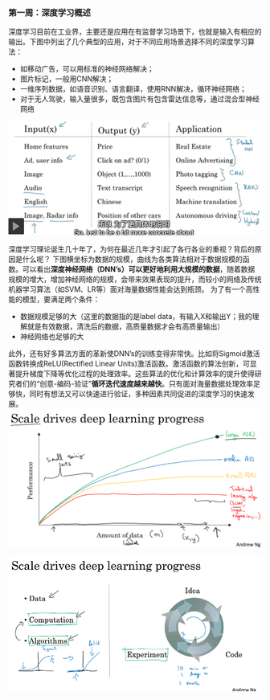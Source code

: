 ### 第一周：深度学习概述

深度学习目前在工业界，主要还是应用在有监督学习场景下，也就是输入有相应的输出。下图中列出了几个典型的应用，对于不同应用场景选择不同的深度学习算法：
- 如移动广告，可以用标准的神经网络解决；
- 图片标记，一般用CNN解决；
- 一维序列数据，如语音识别、语言翻译，使用RNN解决，循环神经网络；
- 对于无人驾驶，输入量很多，既包含图片有包含雷达信息等，通过混合型神经网络

![](不同的深度学习架构解决不同问题.png)


深度学习理论诞生几十年了，为何在最近几年才引起了各行各业的重视？背后的原因是什么呢？
下图横坐标为数据的规模，曲线为各类算法相对于数据规模的函数。可以看出**深度神经网络（DNN’s）可以更好地利用大规模的数据**，随着数据规模的增大，增加神经网络的规模，会带来效果表现的提升，而较小的网络及传统机器学习算法（如SVM、LR等）面对海量数据性能会达到瓶颈。
为了有一个高性能的模型，要满足两个条件：
- 数据规模足够的大（这里的数据指的是label data，有输入X和输出Y；我的理解就是有效数据，清洗后的数据，高质量数据才会有高质量输出）
- 神经网络也足够的大

此外，还有好多算法方面的革新使DNN’s的训练变得非常快。比如将Sigmoid激活函数转换成ReLU(Rectified Linear Units)激活函数。激活函数的算法创新，可显著提升梯度下降等优化过程的处理效率。这些算法的优化和计算效率的提升使得研究者们的“创意-编码-验证”**循环迭代速度越来越快**。只有面对海量数据处理效率足够快，同时有想法又可以快速进行验证，多种因素共同促进的深度学习的快速发展。
![](深度学习为何近几年起飞？.png)

![](深度学习为何近几年起飞？(2).png)